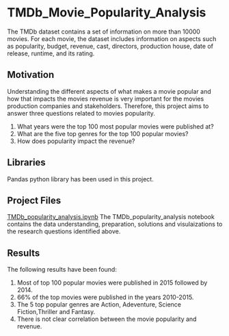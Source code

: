 # TMDb_Movie_Popularity_Analysis
The TMDb dataset contains a set of information on more than 10000 movies. For each movie, the dataset includes information on aspects such as popularity, budget, revenue, cast, directors, production house, date of release, runtime, and its rating.

## Motivation
Understanding the different aspects of what makes a movie popular and how that impacts the movies revenue is very important for the movies production companies and stakeholders. Therefore, this project aims to answer three questions related to movies popularity.
1. What years were the top 100 most popular movies were published at?
2. What are the five top genres for the top 100 popular movies?
3. How does popularity impact the revenue?

## Libraries
Pandas python library has been used in this project.

## Project Files
[TMDb_popularity_analysis.ipynb](https://github.com/Sumaya52/TMDb_Movie_Popularity_Analysis/blob/main/TMDb_popularity_analysis.ipynb)
The TMDb_popularity_analysis notebook contains the data understanding, preparation, solutions and visulaizations to the research questions identified above.

## Results
The following results have been found:
1. Most of top 100 popular movies were published in 2015 followed by 2014.
2. 66% of the top movies were published in the years 2010-2015.
3. The 5 top popular genres are Action, Adeventure, Science Fiction,Thriller and Fantasy.
4. There is not clear correlation between the movie popularity and revenue.
